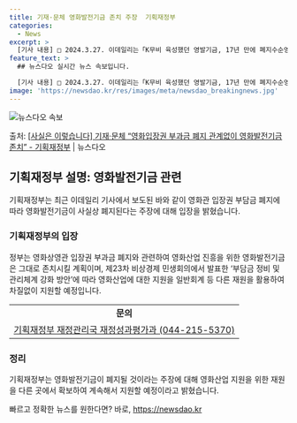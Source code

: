 ```yaml
---
title: 기재·문체 영화발전기금 존치 주장  기획재정부
categories:
  - News
excerpt: >
  [기사 내용] □ 2024.3.27. 이데일리는「K무비 육성했던 영발기금, 17년 만에 폐지수순영화계 최악의…
feature_text: >
  ## 뉴스다오 실시간 뉴스 속보입니다.

  [기사 내용] □ 2024.3.27. 이데일리는「K무비 육성했던 영발기금, 17년 만에 폐지수순영화계 최악의…
image: 'https://newsdao.kr/res/images/meta/newsdao_breakingnews.jpg'
---
```


![뉴스다오 속보](https://newsdao.kr/res/images/meta/newsdao_breakingnews.jpg)

<p>출처: <a href="https://newsdao.kr/3466" rel="dofollow">[사실은 이렇습니다] 기재·문체 “영화입장권 부과금 폐지 관계없이 영화발전기금 존치” - 기획재정부</a> | 뉴스다오</p>

<h2 data-ke-size="size26">기획재정부 설명: 영화발전기금 관련</h2>
<p data-ke-size="size16">기획재정부는 최근 이데일리 기사에서 보도된 바와 같이 영화관 입장권 부담금 폐지에 따라 영화발전기금이 사실상 폐지된다는 주장에 대해 입장을 밝혔습니다.</p>

<h3>기획재정부의 입장</h3>
<p data-ke-size="size16">정부는 영화상영관 입장권 부과금 폐지와 관련하여 영화산업 진흥을 위한 영화발전기금은 그대로 존치시킬 계획이며, 제23차 비상경제 민생회의에서 발표한 ‘부담금 정비 및 관리체계 강화 방안’에 따라 영화산업에 대한 지원을 일반회계 등 다른 재원을 활용하여 차질없이 지원할 예정입니다.</p>

<table>
	<tr>
		<td style="text-align: center; height: 17px;"><b>문의</b></td>
	</tr>
	<tr>
		<td style="text-align: center; height: 17px;"><a href="tel:044-215-5370">기획재정부 재정관리국 재정성과평가과 (044-215-5370)</a></td>
	</tr>
</table>

<h3>정리</h3>
<p data-ke-size="size16">기획재정부는 영화발전기금이 폐지될 것이라는 주장에 대해 영화산업 지원을 위한 재원을 다른 곳에서 확보하여 계속해서 지원할 예정이라고 밝혔습니다.</p> 

빠르고 정확한 뉴스를 원한다면? 바로, <a href="https://newsdao.kr" rel="dofollow">https://newsdao.kr</a>


